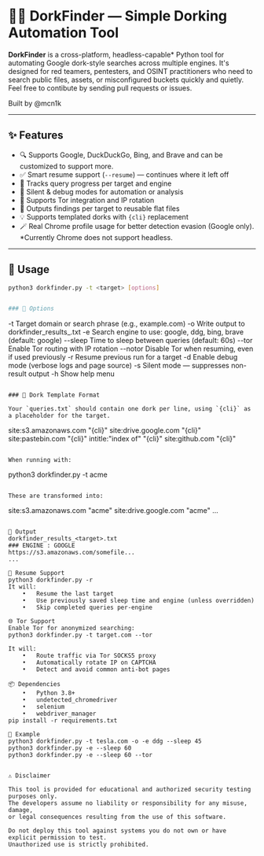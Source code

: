 # 🕵️‍♂️ DorkFinder — Simple Dorking Automation Tool

**DorkFinder** is a cross-platform, headless-capable* Python tool for automating Google dork-style searches across multiple engines. It's designed for red teamers, pentesters, and OSINT practitioners who need to search public files, assets, or misconfigured buckets quickly and quietly. Feel free to contibute by sending pull requests or issues.

Built by @mcn1k

---

## ✨ Features

- 🔍 Supports Google, DuckDuckGo, Bing, and Brave and can be customized to support more.
- ✅ Smart resume support (`--resume`) — continues where it left off
- 🧠 Tracks query progress per target and engine
- 🧼 Silent & debug modes for automation or analysis
- 🔁 Supports Tor integration and IP rotation
- 💾 Outputs findings per target to reusable flat files
- 💡 Supports templated dorks with `{cli}` replacement
- 🪄 Real Chrome profile usage for better detection evasion (Google only). 
	*Currently Chrome does not support headless.

---

## 🚀 Usage

```bash
python3 dorkfinder.py -t <target> [options]


### 🔧 Options

```
-t <target>        Target domain or search phrase (e.g., example.com)
-o                 Write output to dorkfinder_results_<target>.txt
-e <engine>        Search engine to use: google, ddg, bing, brave (default: google)
--sleep <seconds>  Time to sleep between queries (default: 60s)
--tor              Enable Tor routing with IP rotation
--notor            Disable Tor when resuming, even if used previously
-r                 Resume previous run for a target
-d                 Enable debug mode (verbose logs and page source)
-s                 Silent mode — suppresses non-result output
-h                 Show help menu
```

### 📂 Dork Template Format

Your `queries.txt` should contain one dork per line, using `{cli}` as a placeholder for the target.

```
site:s3.amazonaws.com "{cli}"
site:drive.google.com "{cli}"
site:pastebin.com "{cli}"
intitle:"index of" "{cli}"
site:github.com "{cli}"
```

When running with:

```
python3 dorkfinder.py -t acme
```

These are transformed into:

```
site:s3.amazonaws.com "acme"
site:drive.google.com "acme"
...
```

📑 Output
dorkfinder_results_<target>.txt
### ENGINE : GOOGLE
https://s3.amazonaws.com/somefile...
...

🔁 Resume Support
python3 dorkfinder.py -r
It will:
	•	Resume the last target
	•	Use previously saved sleep time and engine (unless overridden)
	•	Skip completed queries per-engine

🌐 Tor Support
Enable Tor for anonymized searching:
python3 dorkfinder.py -t target.com --tor

It will:
	•	Route traffic via Tor SOCKS5 proxy
	•	Automatically rotate IP on CAPTCHA
	•	Detect and avoid common anti-bot pages

📦 Dependencies
	•	Python 3.8+
	•	undetected_chromedriver
	•	selenium
	•	webdriver_manager
pip install -r requirements.txt

📁 Example
python3 dorkfinder.py -t tesla.com -o -e ddg --sleep 45
python3 dorkfinder.py -e --sleep 60
python3 dorkfinder.py -e --sleep 60 --tor


⚠️ Disclaimer

This tool is provided for educational and authorized security testing purposes only.
The developers assume no liability or responsibility for any misuse, damage,
or legal consequences resulting from the use of this software.

Do not deploy this tool against systems you do not own or have explicit permission to test. 
Unauthorized use is strictly prohibited.



